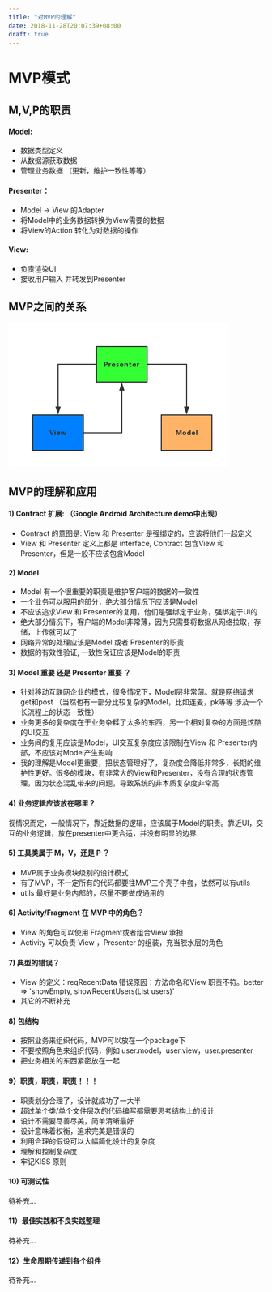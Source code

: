 ```yaml
---
title: "对MVP的理解"
date: 2018-11-28T20:07:39+08:00
draft: true
---
```



# MVP模式

## M,V,P的职责

#### Model: 
- 数据类型定义
- 从数据源获取数据
- 管理业务数据 （更新，维护一致性等等）

#### Presenter：
- Model → View 的Adapter
- 将Model中的业务数据转换为View需要的数据
- 将View的Action 转化为对数据的操作

#### View:
- 负责渲染UI
- 接收用户输入 并转发到Presenter

## MVP之间的关系
![mvp_relations.png](https://raw.githubusercontent.com/weixinfree/PickRepo/master/images/mvp.png)

## MVP的理解和应用
#### 1) Contract 扩展: （Google Android Architecture demo中出现）
- Contract 的意图是: View 和 Presenter 是强绑定的，应该将他们一起定义
- View 和 Presenter 定义上都是 interface, Contract 包含View 和 Presenter，但是一般不应该包含Model

#### 2) Model 
- Model 有一个很重要的职责是维护客户端的数据的一致性
- 一个业务可以服用的部分，绝大部分情况下应该是Model
- 不应该追求View 和 Presenter的复用，他们是强绑定于业务，强绑定于UI的
- 绝大部分情况下，客户端的Model非常薄，因为只需要将数据从网络拉取，存储，上传就可以了
- 网络异常的处理应该是Model 或者 Presenter的职责
- 数据的有效性验证, 一致性保证应该是Model的职责

#### 3) Model 重要 还是 Presenter 重要 ？
- 针对移动互联网企业的模式，很多情况下，Model层非常薄。就是网络请求get和post （当然也有一部分比较复杂的Model，比如连麦，pk等等 涉及一个长流程上的状态一致性）
- 业务更多的复杂度在于业务杂糅了太多的东西，另一个相对复杂的方面是炫酷的UI交互
- 业务间的复用应该是Model，UI交互复杂度应该限制在View 和 Presenter内部，不应该对Model产生影响
- 我的理解是Model更重要，把状态管理好了，复杂度会降低非常多，长期的维护性更好。很多的模块，有非常大的View和Presenter，没有合理的状态管理，因为状态混乱带来的问题，导致系统的非本质复杂度非常高

#### 4) 业务逻辑应该放在哪里？
视情况而定，一般情况下，靠近数据的逻辑，应该属于Model的职责。靠近UI，交互的业务逻辑，放在presenter中更合适，并没有明显的边界

#### 5) 工具类属于 M，V，还是 P ？
- MVP属于业务模块级别的设计模式
- 有了MVP，不一定所有的代码都要往MVP三个壳子中套，依然可以有utils
- utils 最好是业务内部的，尽量不要做成通用的

#### 6) Activity/Fragment 在 MVP 中的角色？
- View 的角色可以使用 Fragment或者组合View 承担
- Activity 可以负责 View ，Presenter 的组装，充当胶水层的角色

#### 7) 典型的错误？
- View 的定义：reqRecentData 错误原因：方法命名和View 职责不符。better => 'showEmpty, showRecentUsers(List<User> users)'
- 其它的不断补充

#### 8) 包结构
- 按照业务来组织代码，MVP可以放在一个package下
- 不要按照角色来组织代码，例如 user.model，user.view，user.presenter
- 把业务相关的东西紧密放在一起

#### 9）职责，职责，职责！！！
- 职责划分合理了，设计就成功了一大半
- 超过单个类/单个文件层次的代码编写都需要思考结构上的设计
- 设计不需要尽善尽美，简单清晰最好
- 设计意味着权衡，追求完美是错误的
- 利用合理的假设可以大幅简化设计的复杂度
- 理解和控制复杂度
- 牢记KISS 原则

#### 10) 可测试性
待补充...
#### 11）最佳实践和不良实践整理
待补充...
#### 12）生命周期传递到各个组件
待补充...